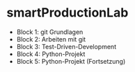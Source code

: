 # smartProductionLab

* Block 1: git Grundlagen
* Block 2: Arbeiten mit git
* Block 3: Test-Driven-Development
* Block 4: Python-Projekt
* Block 5: Python-Projekt (Fortsetzung)
